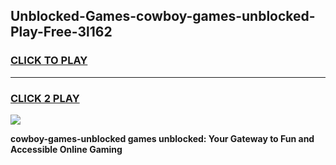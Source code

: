 
## Unblocked-Games-cowboy-games-unblocked-Play-Free-3l162
<h3>
<a href="https://premium76.site?title=cowboy-games-unblocked&ref=15A">CLICK TO PLAY</a></h3>
<hr>

<h3>
<a href="https://premium76.site?title=cowboy-games-unblocked&ref=15A">CLICK 2 PLAY</a>
  
</h3>

<a href="https://premium76.site?title=cowboy-games-unblocked&ref=15A"><img src="https://clearcache.store/games.png"></a>


**cowboy-games-unblocked games unblocked: Your Gateway to Fun and Accessible Online Gaming**
